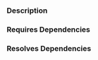 ### Description

<!---
  Please include a brief description of changes if not obvious from the PR title

  Does this work have a corresponding ticket?

  Please link your Jira ticket by including it in one of the following reference:
    - the PR title
    - branch name
    - commit message
    - PR description
  
  Example:

  [PLI-777](https://smartcontract-it.atlassian.net/browse/PLI-777)
--> 

### Requires Dependencies
<!---
  Does this work depend on other open PRs?

  Please list other PRs that are blocking this PR.

  Example:

  - https://github.com/goplugin/plugin-common/pull/7777777
-->

### Resolves Dependencies
<!---
  Does this work support other open PRs? 

  Please list other PRs that are waiting for this PR to be merged.

  Example:

  - https://github.com/goplugin/ccip/pull/7777777
-->
